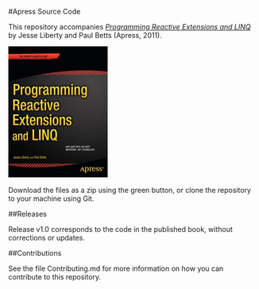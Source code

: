 #Apress Source Code

This repository accompanies [*Programming Reactive Extensions and LINQ*](http://www.apress.com/9781430237471) by Jesse Liberty and Paul Betts (Apress, 2011).

![Cover image](9781430237471.jpg)

Download the files as a zip using the green button, or clone the repository to your machine using Git.

##Releases

Release v1.0 corresponds to the code in the published book, without corrections or updates.

##Contributions

See the file Contributing.md for more information on how you can contribute to this repository.
